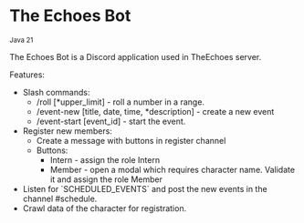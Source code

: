 <h1>The Echoes Bot</h1>
<sup>Java 21</sup>

<p>The Echoes Bot is a Discord application used in TheEchoes server.</p>
<p>Features:</p>
<ul>
    <li>Slash commands:<ul>
        <li>/roll [*upper_limit] - roll a number in a range.</li>
        <li>/event-new [title, date, time, *description] - create a new event</li>
        <li>/event-start [event_id] - start the event.</li>
    </ul></li>
    <li>Register new members:<ul>
        <li>Create a message with buttons in register channel</li>
        <li>Buttons:<ul>
            <li>Intern - assign the role Intern</li>
            <li>Member - open a modal which requires character name. Validate it and assign the role Member</li>
        </ul></li>
    </ul></li>
    <li>Listen for `SCHEDULED_EVENTS` and post the new events in the channel #schedule.</li>
    <li>Crawl data of the character for registration.</li>
</ul>